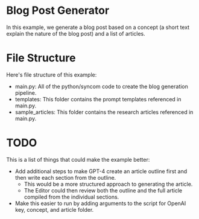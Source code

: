 

# Blog Post Generator

In this example, we generate a blog post based on a concept (a short text explain the nature of the blog post) and a list of articles.


# File Structure

Here's file structure of this example:
- main.py: All of the python/syncom code to create the blog generation pipeline.
- templates: This folder contains the prompt templates referenced in main.py.
- sample_articles: This folder contains the research articles referenced in main.py.

# TODO

This is a list of things that could make the example better:
- Add additional steps to make GPT-4 create an article outline first and then write each section from the outline.
  - This would be a more structured approach to generating the article.
  - The Editor could then review both the outline and the full article compiled from the individual sections.
- Make this easier to run by adding arguments to the script for OpenAI key, concept, and article folder.